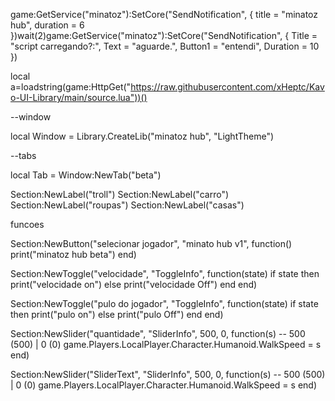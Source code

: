 game:GetService("minatoz"):SetCore("SendNotification", {
title = "minatoz hub",
duration = 6
})wait(2)game:GetService("minatoz"):SetCore("SendNotification", {
  Title = "script carregando?:",
  Text = "aguarde.",
  Button1 = "entendi",
  Duration = 10
})

local a=loadstring(game:HttpGet("https://raw.githubusercontent.com/xHeptc/Kavo-UI-Library/main/source.lua"))()

--window

local Window = Library.CreateLib("minatoz hub", "LightTheme")

--tabs

local Tab = Window:NewTab("beta")

Section:NewLabel("troll")
Section:NewLabel("carro")
Section:NewLabel("roupas")
Section:NewLabel("casas")

funcoes

Section:NewButton("selecionar jogador", "minato hub v1", function()
    print("minatoz hub beta")
end)

Section:NewToggle("velocidade", "ToggleInfo", function(state)
    if state then
        print("velocidade on")
    else
        print("velocidade Off")
    end
end)

Section:NewToggle("pulo do jogador", "ToggleInfo", function(state)
    if state then
        print("pulo on")
    else
        print("pulo Off")
    end
end)

Section:NewSlider("quantidade", "SliderInfo", 500, 0, function(s) -- 500 (500) | 0 (0)
    game.Players.LocalPlayer.Character.Humanoid.WalkSpeed = s
end)

Section:NewSlider("SliderText", "SliderInfo", 500, 0, function(s) -- 500 (500) | 0 (0)
    game.Players.LocalPlayer.Character.Humanoid.WalkSpeed = s
end)







